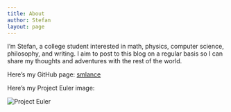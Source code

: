 ```yaml
---
title: About
author: Stefan
layout: page
---
```

I&#8217;m Stefan, a college student interested in math, physics, computer science, philosophy, and writing. I aim to post to this blog on a regular basis so I can share my thoughts and adventures with the rest of the world.

Here&#8217;s my GitHub page: <a title="smlance" href="https://github.com/smlance" target="_blank">smlance</a>

Here&#8217;s my Project Euler image:

![Project Euler][1]

 [1]: http://projecteuler.net/profile/stef1a.png
